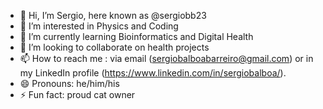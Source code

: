 - 👋 Hi, I’m Sergio, here known as @sergiobb23
- 👀 I’m interested in Physics and Coding
- 🌱 I’m currently learning Bioinformatics and Digital Health
- 💞️ I’m looking to collaborate on health projects
- 📫 How to reach me : via email (sergiobalboabarreiro@gmail.com) or in my LinkedIn profile (https://www.linkedin.com/in/sergiobalboa/).
- 😄 Pronouns: he/him/his
- ⚡ Fun fact: proud cat owner

<!---
sergiobb23/sergiobb23 is a ✨ special ✨ repository because its `README.md` (this file) appears on your GitHub profile.
You can click the Preview link to take a look at your changes.
--->

